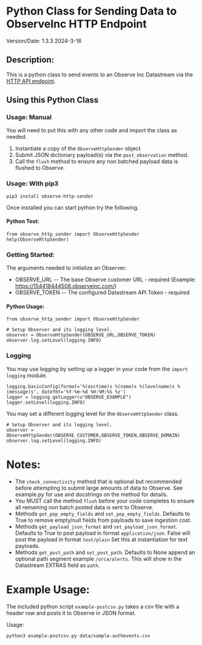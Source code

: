 # Python Class for Sending Data to ObserveInc HTTP Endpoint

Version/Date: 1.3.3 2024-3-16

## Description:

This is a python class to send events to an Observe Inc Datastream via the [HTTP API endpoint](https://docs.observeinc.com/en/latest/content/data-ingestion/endpoints/http.html).

## Using this Python Class

### Usage: Manual

You will need to put this with any other code and import the class as needed.
1. Instantiate a copy of the `ObserveHttpSender` object
1. Submit JSON dictionary payload(s) via the `post_observation` method.
1. Call the `flush` method to ensure any non batched payload data is flushed to Observe.

### Usage: With pip3

    pip3 install observe-http-sender

Once installed you can start python try the following.

#### Python Test:

    from observe_http_sender import ObserveHttpSender 
    help(ObserveHttpSender)

### Getting Started:

The arguments needed to initialize an Observer:

* OBSERVE_URL -- The base Observe customer URL - required (Example: https://154418444508.observeinc.com/)
* OBSERVE_TOKEN -- The configured Datastream API Token - required

#### Python Usage:

    from observe_http_sender import ObserveHttpSender

    # Setup Observer and its logging level.
    observer = ObserveHttpSender(OBSERVE_URL,OBSERVE_TOKEN)
    observer.log.setLevel(logging.INFO)

### Logging

You may use logging by setting up a logger in your code from the `import logging` module.

    logging.basicConfig(format='%(asctime)s %(name)s %(levelname)s %(message)s', datefmt='%Y-%m-%d %H:%M:%S %z')
    logger = logging.getLogger(u"OBSERVE_EXAMPLE")
    logger.setLevel(logging.INFO)

You may set a different logging level for the `ObserveHttpSender` class.

    # Setup Observer and its logging level.
    observer = ObserveHttpSender(OBSERVE_CUSTOMER,OBSERVE_TOKEN,OBSERVE_DOMAIN)
    observer.log.setLevel(logging.INFO)
    
# Notes:

* The `check_connectivity` method that is optional but recommended before attempting to submit large amounts of data to Observe. See example.py for use and docstrings on the method for details.
* You MUST call the method `flush` before your code completes to ensure all remaining non batch posted data is sent to Observe.
* Methods `get_pop_empty_fields` and `set_pop_empty_fields`. Defaults to True to remove empty/null fields from payloads to save ingestion cost.
* Methods `get_payload_json_format` and `set_payload_json_format`. Defaults to True to post payload in format `application/json`. False will post the payload in format `text/plain` Set this at instantiation for text payloads.
* Methods `get_post_path` and `set_post_path`. Defaults to None append an optional path segment example `/orca/alerts`. This will show in the Datastream EXTRAS field as `path`.

# Example Usage:

The included python script `example-postcsv.py` takes a csv file with a header row and posts it to Observe in JSON format.

Usage: 

    python3 example-postcsv.py data/sample-authevents.csv

